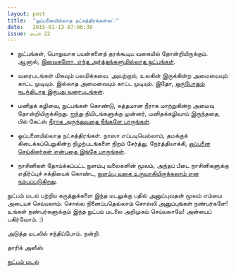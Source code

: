 ```yaml
---
layout: post
title:  "ஒப்பனையில்லாத நட்சத்திரங்கள்ை"
date:   2015-01-13 07:06:38
issue: மடல் 22
---
```


- நுட்பங்கள், பொதுவாக பயன்களைத் தரக்கூடிய வகையில் தோன்றியிருக்கும். ஆனால், [இவைகளோ, எந்த அர்த்தங்களுமில்லாத நுட்பங்கள்](http://www.theguardian.com/artanddesign/2015/jan/05/most-pointless-lifehacks).

- வரைபடங்கள் மிகவும் பலமிக்கவை. அவற்றால், உலகின் இருக்கின்ற அமைவையும் காட்ட முடியும். இல்லாத அமைவையும் காட்ட முடியும். இதோ, [ஒருபோதும் நடந்திடாத இருபது வரைபடங்கள்](http://www.vox.com/2014/12/12/7377541/maps-that-never-happened).

- மனிதக் கழிவை, நுட்பங்கள் கொண்டு, சுத்தமான நீராக மாற்றுகின்ற அமைவு தோன்றியிருக்கிறது. ஐந்து நிமிடங்களுக்கு முன்னர், மனிதக்கழிவாய் இருந்ததை, பில் கேட்ஸ் [நீராக அருந்துவதை நீங்களே பாருங்கள்](http://www.theverge.com/2015/1/6/7502271/watch-bill-gates-drink-water-that-used-to-be-human-poop).

- ஒப்பனையில்லாத நட்சத்திரங்கள். நாஸா எப்படியெல்லாம், தமக்குக் கிடைக்கப்பெறுகின்ற நிழற்படங்களை நிறம் சேர்த்து, நேர்த்தியாக்கி, [ஒப்பனை செய்கிறார்கள் என்பதை இங்கே பாருங்கள்](http://www.worldsciencefestival.com/2015/01/stars-without-makeup/).

- நாசினிகள் தோய்க்கப்பட்ட நுளம்பு வலைகளின் மூலம், அந்தப் பீடை நாசினிகளுக்கு எதிர்ப்புச் சக்தியைக் கொண்ட, [நுளம்பு வகை உருவாகியிருக்கலாம் என நம்பப்படுகிறது](http://www.theverge.com/2015/1/5/7493967/mosquito-insecticide-resistant-nets-malaria).

நுட்பம் மடல் பற்றிய கருத்துக்களை இந்த மடலுக்கு பதில் அனுப்புவதன் மூலம் எம்மை அடையச் செய்யலாம். சொல்ல நினைப்பதெல்லாம் சொல்லி அனுப்புங்கள் நண்பர்களே! உங்கள் நண்பர்களுக்கும் இந்த நுட்பம் மடலை அறிமுகம் செய்யலாமே! அன்பைப் பகிர்வோம். :)

அடுத்த மடலில் சந்திப்போம். நன்றி.

தாரிக் அஸீஸ்

[நுட்பம் மடல்](http://nutpam.org)
